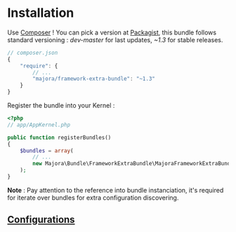 # Installation

Use [Composer](http://getcomposer.org) !
You can pick a version at [Packagist](https://packagist.org/packages/majora/framework-extra-bundle), this bundle follows standard versioning : _dev-master_ for last updates, _~1.3_ for stable releases.

```js
// composer.json
{
    "require": {
        // ...
        "majora/framework-extra-bundle": "~1.3"
    }
}
```

Register the bundle into your Kernel :
```php
<?php
// app/AppKernel.php

public function registerBundles()
{
    $bundles = array(
        // ...
        new Majora\Bundle\FrameworkExtraBundle\MajoraFrameworkExtraBundle($this),
    );
}
```
**Note** : Pay attention to the reference into bundle instanciation, it's required for iterate over bundles for extra configuration discovering.

## [Configurations](configuration_reference.md)

